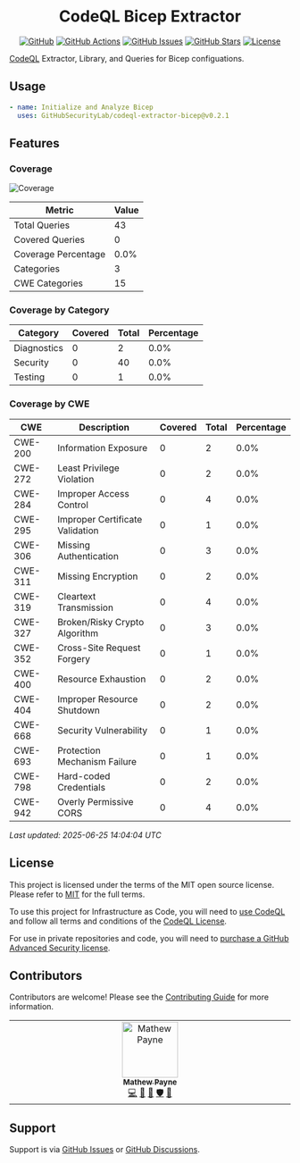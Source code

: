 <!-- markdownlint-disable -->
<div align="center">

<h1>CodeQL Bicep Extractor</h1>

[![GitHub](https://img.shields.io/badge/github-%23121011.svg?style=for-the-badge&logo=github&logoColor=white)](https://github.com/GitHubSecurityLab/codeql-extractor-bicep)
[![GitHub Actions](https://img.shields.io/github/actions/workflow/status/GitHubSecurityLab/codeql-extractor-bicep/build.yml?style=for-the-badge)](https://github.com/GitHubSecurityLab/codeql-extractor-bicep/actions/workflows/build.yml?query=branch%3Amain)
[![GitHub Issues](https://img.shields.io/github/issues/GitHubSecurityLab/codeql-extractor-bicep?style=for-the-badge)](https://github.com/GitHubSecurityLab/codeql-extractor-bicep/issues)
[![GitHub Stars](https://img.shields.io/github/stars/GitHubSecurityLab/codeql-extractor-bicep?style=for-the-badge)](https://github.com/GitHubSecurityLab/codeql-extractor-bicep)
[![License](https://img.shields.io/github/license/Ileriayo/markdown-badges?style=for-the-badge)](./LICENSE)

</div>
<!-- markdownlint-restore -->

[CodeQL][codeql] Extractor, Library, and Queries for Bicep configuations.

## Usage

```yaml
- name: Initialize and Analyze Bicep
  uses: GitHubSecurityLab/codeql-extractor-bicep@v0.2.1
```

## Features

### Coverage

<!-- COVERAGE-REPORT -->

![Coverage](https://img.shields.io/badge/Query_Coverage-0.0%25-red)

| Metric | Value |
|--------|-------|
| Total Queries | 43 |
| Covered Queries | 0 |
| Coverage Percentage | 0.0% |
| Categories | 3 |
| CWE Categories | 15 |

### Coverage by Category

| Category | Covered | Total | Percentage |
|----------|---------|-------|------------|
| Diagnostics | 0 | 2 | 0.0% |
| Security | 0 | 40 | 0.0% |
| Testing | 0 | 1 | 0.0% |

### Coverage by CWE

| CWE | Description | Covered | Total | Percentage |
|-----|-------------|---------|-------|------------|
| CWE-200 | Information Exposure | 0 | 2 | 0.0% |
| CWE-272 | Least Privilege Violation | 0 | 2 | 0.0% |
| CWE-284 | Improper Access Control | 0 | 4 | 0.0% |
| CWE-295 | Improper Certificate Validation | 0 | 1 | 0.0% |
| CWE-306 | Missing Authentication | 0 | 3 | 0.0% |
| CWE-311 | Missing Encryption | 0 | 2 | 0.0% |
| CWE-319 | Cleartext Transmission | 0 | 4 | 0.0% |
| CWE-327 | Broken/Risky Crypto Algorithm | 0 | 3 | 0.0% |
| CWE-352 | Cross-Site Request Forgery | 0 | 1 | 0.0% |
| CWE-400 | Resource Exhaustion | 0 | 2 | 0.0% |
| CWE-404 | Improper Resource Shutdown | 0 | 2 | 0.0% |
| CWE-668 | Security Vulnerability | 0 | 1 | 0.0% |
| CWE-693 | Protection Mechanism Failure | 0 | 1 | 0.0% |
| CWE-798 | Hard-coded Credentials | 0 | 2 | 0.0% |
| CWE-942 | Overly Permissive CORS | 0 | 4 | 0.0% |

*Last updated: 2025-06-25 14:04:04 UTC*

<!-- COVERAGE-REPORT:END -->

## License

This project is licensed under the terms of the MIT open source license.
Please refer to [MIT](./LICENSE.md) for the full terms.

To use this project for Infrastructure as Code, you will need to [use CodeQL][codeql] and follow all terms and conditions of the [CodeQL License][codeql-license].

For use in private repositories and code, you will need to [purchase a GitHub Advanced Security license][advanced-security].

## Contributors

Contributors are welcome! Please see the [Contributing Guide](CONTRIBUTING.md) for more information.

<!-- ALL-CONTRIBUTORS-LIST:START - Do not remove or modify this section -->
<!-- prettier-ignore-start -->
<!-- markdownlint-disable -->
<table>
  <tbody>
    <tr>
      <td align="center" valign="top" width="10%"><a href="https://geekmasher.dev"><img src="https://avatars.githubusercontent.com/u/2772944?v=3?s=100" width="100px;" alt="Mathew Payne"/><br /><sub><b>Mathew Payne</b></sub></a><br /><a href="https://github.com/GitHubSecurityLab/codeql-extractor-bicep/commits?author=geekmasher" title="Code">💻</a> <a href="#research-geekmasher" title="Research">🔬</a> <a href="#maintenance-geekmasher" title="Maintenance">🚧</a> <a href="#security-geekmasher" title="Security">🛡️</a> <a href="#ideas-geekmasher" title="Ideas, Planning, & Feedback">🤔</a></td>
    </tr>
  </tbody>
</table>

<!-- markdownlint-restore -->
<!-- prettier-ignore-end -->

<!-- ALL-CONTRIBUTORS-LIST:END -->

## Support

Support is via [GitHub Issues][issues] or [GitHub Discussions][discussions].

<!-- Resources -->

[issues]: https://github.com/GitHubSecurityLab/codeql-extractor-bicep/issues
[discussions]: https://github.com/GitHubSecurityLab/codeql-extractor-bicep/discussions
[codeql]: https://codeql.github.com/
[codeql-license]: https://github.com/github/codeql-cli-binaries/blob/main/LICENSE.md
[advanced-security]: https://github.com/features/security
